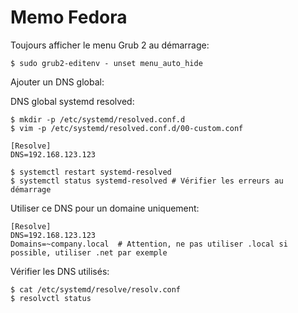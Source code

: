 # Memo Fedora

Toujours afficher le menu Grub 2 au démarrage:

    $ sudo grub2-editenv - unset menu_auto_hide

Ajouter un DNS global:


DNS global systemd resolved:

    $ mkdir -p /etc/systemd/resolved.conf.d
    $ vim -p /etc/systemd/resolved.conf.d/00-custom.conf

    [Resolve]
    DNS=192.168.123.123

    $ systemctl restart systemd-resolved
    $ systemctl status systemd-resolved # Vérifier les erreurs au démarrage

Utiliser ce DNS pour un domaine uniquement:

    [Resolve]
    DNS=192.168.123.123
    Domains=~company.local  # Attention, ne pas utiliser .local si possible, utiliser .net par exemple

Vérifier les DNS utilisés:

    $ cat /etc/systemd/resolve/resolv.conf
    $ resolvctl status
